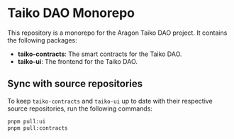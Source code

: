 # Taiko DAO Monorepo

This repository is a monorepo for the Aragon Taiko DAO project. It contains the following packages:

- **taiko-contracts**: The smart contracts for the Taiko DAO.
- **taiko-ui**: The frontend for the Taiko DAO.

## Sync with source repositories
To keep `taiko-contracts` and `taiko-ui` up to date with their respective source repositories, run the following commands:

```sh
pnpm pull:ui
pnpm pull:contracts
```
